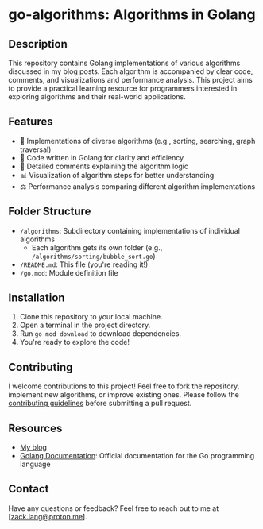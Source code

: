 # go-algorithms: Algorithms in Golang

## Description

This repository contains Golang implementations of various algorithms discussed in my blog posts. Each algorithm is accompanied by clear code, comments, and visualizations and performance analysis. This project aims to provide a practical learning resource for programmers interested in exploring algorithms and their real-world applications.

## Features

- 🚀 Implementations of diverse algorithms (e.g., sorting, searching, graph traversal)
- 🧠 Code written in Golang for clarity and efficiency
- 📝 Detailed comments explaining the algorithm logic
- 📊 Visualization of algorithm steps for better understanding
- ⚖️  Performance analysis comparing different algorithm implementations

## Folder Structure

- `/algorithms`: Subdirectory containing implementations of individual algorithms
  - Each algorithm gets its own folder (e.g., `/algorithms/sorting/bubble_sort.go`)
- `/README.md`: This file (you're reading it!)
- `/go.mod`: Module definition file

## Installation

1. Clone this repository to your local machine.
2. Open a terminal in the project directory.
3. Run `go mod download` to download dependencies.
4. You're ready to explore the code!

## Contributing

I welcome contributions to this project! Feel free to fork the repository, implement new algorithms, or improve existing ones. Please follow the [contributing guidelines](CONTRIBUTING.md) before submitting a pull request.

## Resources

- [My blog](https://mastergo.pages.dev)
- [Golang Documentation](https://go.dev/doc/): Official documentation for the Go programming language

## Contact

Have any questions or feedback? Feel free to reach out to me at [zack.lang@proton.me].

